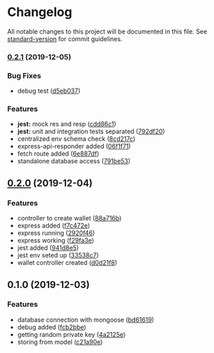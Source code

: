 # Changelog

All notable changes to this project will be documented in this file. See [standard-version](https://github.com/conventional-changelog/standard-version) for commit guidelines.

### [0.2.1](https://bitbucket.org/cryptopipol/pipol-demo/compare/v0.2.0...v0.2.1) (2019-12-05)


### Bug Fixes

* debug test ([d5eb037](https://bitbucket.org/cryptopipol/pipol-demo/commit/d5eb037))


### Features

* **jest:** mock res and resp ([cdd86c1](https://bitbucket.org/cryptopipol/pipol-demo/commit/cdd86c1))
* **jest:** unit and integration tests separated ([792df20](https://bitbucket.org/cryptopipol/pipol-demo/commit/792df20))
* centralized env schema check ([8cd217c](https://bitbucket.org/cryptopipol/pipol-demo/commit/8cd217c))
* express-api-responder added ([06f1f71](https://bitbucket.org/cryptopipol/pipol-demo/commit/06f1f71))
* fetch route added ([6e887df](https://bitbucket.org/cryptopipol/pipol-demo/commit/6e887df))
* standalone database access ([791be53](https://bitbucket.org/cryptopipol/pipol-demo/commit/791be53))

## [0.2.0](https://bitbucket.org/cryptopipol/pipol-demo/compare/v0.1.0...v0.2.0) (2019-12-04)


### Features

* controller to create wallet ([88a716b](https://bitbucket.org/cryptopipol/pipol-demo/commit/88a716b))
* express added ([f7c472e](https://bitbucket.org/cryptopipol/pipol-demo/commit/f7c472e))
* express running ([2920f46](https://bitbucket.org/cryptopipol/pipol-demo/commit/2920f46))
* express working ([f29fa3e](https://bitbucket.org/cryptopipol/pipol-demo/commit/f29fa3e))
* jest added ([941d8e5](https://bitbucket.org/cryptopipol/pipol-demo/commit/941d8e5))
* jest env seted up ([33538c7](https://bitbucket.org/cryptopipol/pipol-demo/commit/33538c7))
* wallet controller created ([d0d21f8](https://bitbucket.org/cryptopipol/pipol-demo/commit/d0d21f8))

## 0.1.0 (2019-12-03)


### Features

* database connection with mongoose ([bd61619](https://bitbucket.org/cryptopipol/pipol-demo/commit/bd61619))
* debug added ([fcb2bbe](https://bitbucket.org/cryptopipol/pipol-demo/commit/fcb2bbe))
* getting random private key ([4a2125e](https://bitbucket.org/cryptopipol/pipol-demo/commit/4a2125e))
* storing from model ([c21a90e](https://bitbucket.org/cryptopipol/pipol-demo/commit/c21a90e))
